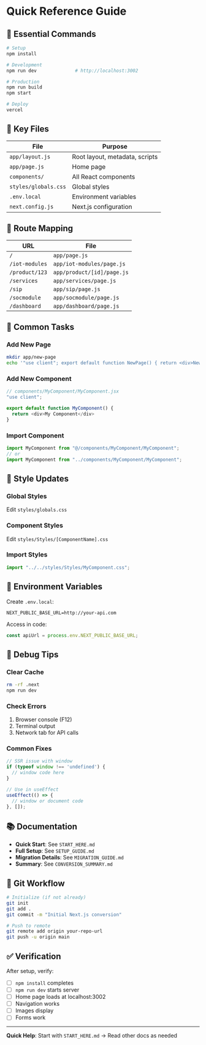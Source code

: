 # Quick Reference Guide

## 🚀 Essential Commands

```bash
# Setup
npm install

# Development
npm run dev              # http://localhost:3002

# Production
npm run build
npm start

# Deploy
vercel
```

## 📁 Key Files

| File | Purpose |
|------|---------|
| `app/layout.js` | Root layout, metadata, scripts |
| `app/page.js` | Home page |
| `components/` | All React components |
| `styles/globals.css` | Global styles |
| `.env.local` | Environment variables |
| `next.config.js` | Next.js configuration |

## 🔗 Route Mapping

| URL | File |
|-----|------|
| `/` | `app/page.js` |
| `/iot-modules` | `app/iot-modules/page.js` |
| `/product/123` | `app/product/[id]/page.js` |
| `/services` | `app/services/page.js` |
| `/sip` | `app/sip/page.js` |
| `/socmodule` | `app/socmodule/page.js` |
| `/dashboard` | `app/dashboard/page.js` |

## 🔧 Common Tasks

### Add New Page
```bash
mkdir app/new-page
echo '"use client"; export default function NewPage() { return <div>New Page</div> }' > app/new-page/page.js
```

### Add New Component
```javascript
// components/MyComponent/MyComponent.jsx
"use client";

export default function MyComponent() {
  return <div>My Component</div>
}
```

### Import Component
```javascript
import MyComponent from "@/components/MyComponent/MyComponent";
// or
import MyComponent from "../components/MyComponent/MyComponent";
```

## 🎨 Style Updates

### Global Styles
Edit `styles/globals.css`

### Component Styles
Edit `styles/Styles/[ComponentName].css`

### Import Styles
```javascript
import "../../styles/Styles/MyComponent.css";
```

## 🔐 Environment Variables

Create `.env.local`:
```env
NEXT_PUBLIC_BASE_URL=http://your-api.com
```

Access in code:
```javascript
const apiUrl = process.env.NEXT_PUBLIC_BASE_URL;
```

## 🐛 Debug Tips

### Clear Cache
```bash
rm -rf .next
npm run dev
```

### Check Errors
1. Browser console (F12)
2. Terminal output
3. Network tab for API calls

### Common Fixes
```javascript
// SSR issue with window
if (typeof window !== 'undefined') {
  // window code here
}

// Use in useEffect
useEffect(() => {
  // window or document code
}, []);
```

## 📚 Documentation

- **Quick Start**: See `START_HERE.md`
- **Full Setup**: See `SETUP_GUIDE.md`
- **Migration Details**: See `MIGRATION_GUIDE.md`
- **Summary**: See `CONVERSION_SUMMARY.md`

## 🔄 Git Workflow

```bash
# Initialize (if not already)
git init
git add .
git commit -m "Initial Next.js conversion"

# Push to remote
git remote add origin your-repo-url
git push -u origin main
```

## ✅ Verification

After setup, verify:
- [ ] `npm install` completes
- [ ] `npm run dev` starts server
- [ ] Home page loads at localhost:3002
- [ ] Navigation works
- [ ] Images display
- [ ] Forms work

---

**Quick Help**: Start with `START_HERE.md` → Read other docs as needed
